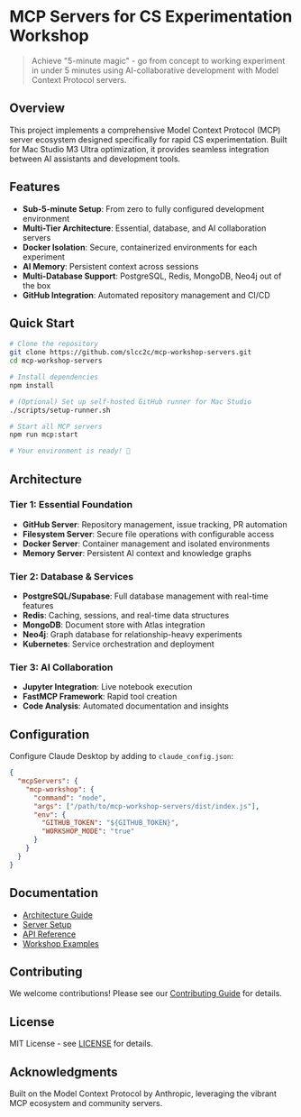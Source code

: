 # MCP Servers for CS Experimentation Workshop

> Achieve "5-minute magic" - go from concept to working experiment in under 5 minutes using AI-collaborative development with Model Context Protocol servers.

## Overview

This project implements a comprehensive Model Context Protocol (MCP) server ecosystem designed specifically for rapid CS experimentation. Built for Mac Studio M3 Ultra optimization, it provides seamless integration between AI assistants and development tools.

## Features

- **Sub-5-minute Setup**: From zero to fully configured development environment
- **Multi-Tier Architecture**: Essential, database, and AI collaboration servers
- **Docker Isolation**: Secure, containerized environments for each experiment
- **AI Memory**: Persistent context across sessions
- **Multi-Database Support**: PostgreSQL, Redis, MongoDB, Neo4j out of the box
- **GitHub Integration**: Automated repository management and CI/CD

## Quick Start

```bash
# Clone the repository
git clone https://github.com/slcc2c/mcp-workshop-servers.git
cd mcp-workshop-servers

# Install dependencies
npm install

# (Optional) Set up self-hosted GitHub runner for Mac Studio
./scripts/setup-runner.sh

# Start all MCP servers
npm run mcp:start

# Your environment is ready! 🚀
```

## Architecture

### Tier 1: Essential Foundation
- **GitHub Server**: Repository management, issue tracking, PR automation
- **Filesystem Server**: Secure file operations with configurable access
- **Docker Server**: Container management and isolated environments
- **Memory Server**: Persistent AI context and knowledge graphs

### Tier 2: Database & Services
- **PostgreSQL/Supabase**: Full database management with real-time features
- **Redis**: Caching, sessions, and real-time data structures
- **MongoDB**: Document store with Atlas integration
- **Neo4j**: Graph database for relationship-heavy experiments
- **Kubernetes**: Service orchestration and deployment

### Tier 3: AI Collaboration
- **Jupyter Integration**: Live notebook execution
- **FastMCP Framework**: Rapid tool creation
- **Code Analysis**: Automated documentation and insights

## Configuration

Configure Claude Desktop by adding to `claude_config.json`:

```json
{
  "mcpServers": {
    "mcp-workshop": {
      "command": "node",
      "args": ["/path/to/mcp-workshop-servers/dist/index.js"],
      "env": {
        "GITHUB_TOKEN": "${GITHUB_TOKEN}",
        "WORKSHOP_MODE": "true"
      }
    }
  }
}
```

## Documentation

- [Architecture Guide](docs/architecture.md)
- [Server Setup](docs/setup.md)
- [API Reference](docs/api.md)
- [Workshop Examples](examples/README.md)

## Contributing

We welcome contributions! Please see our [Contributing Guide](CONTRIBUTING.md) for details.

## License

MIT License - see [LICENSE](LICENSE) for details.

## Acknowledgments

Built on the Model Context Protocol by Anthropic, leveraging the vibrant MCP ecosystem and community servers.